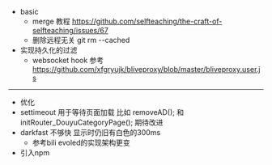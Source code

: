 - basic
  - merge 教程 https://github.com/selfteaching/the-craft-of-selfteaching/issues/67
  - 删除远程无关 git rm --cached 
- 实现持久化的过滤
  - websocket hook 参考 https://github.com/xfgryujk/bliveproxy/blob/master/bliveproxy.user.js
---
- 优化
- settimeout 用于等待页面加载 比如  removeAD(); 和initRouter_DouyuCategoryPage(); 期待改进
- darkfast 不够快 显示时仍旧有白色的300ms
  - 参考bili evoled的实现架构更变
- 引入npm
